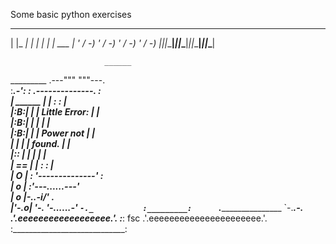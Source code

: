Some basic python exercises
  _        _        _        _        
 | |_  ___| |_  ___| |_  ___| |_  ___ 
 | ' \/ -_) ' \/ -_) ' \/ -_) ' \/ -_)
 |_||_\___|_||_\___|_||_\___|_||_\___|
      


                         ______                     
 _________        .---"""      """---.              
:______.-':      :  .--------------.  :             
| ______  |      | :                : |             
|:______B:|      | |  Little Error: | |             
|:______B:|      | |                | |             
|:______B:|      | |  Power not     | |             
|         |      | |  found.        | |             
|:_____:  |      | |                | |             
|    ==   |      | :                : |             
|       O |      :  '--------------'  :             
|       o |      :'---...______...---'              
|       o |-._.-i___/'             \._              
|'-.____o_|   '-.   '-...______...-'  `-._          
:_________:      `.____________________   `-.___.-. 
                 .'.eeeeeeeeeeeeeeeeee.'.      :___:
    fsc        .'.eeeeeeeeeeeeeeeeeeeeee.'.         
              :____________________________:
                                
